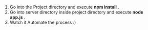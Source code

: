 1) Go into the Project directory and execute <strong>npm install</strong> .
2) Go into server directory inside project directory and execute <strong>node app.js</strong> .
3) Watch it Automate the process :)